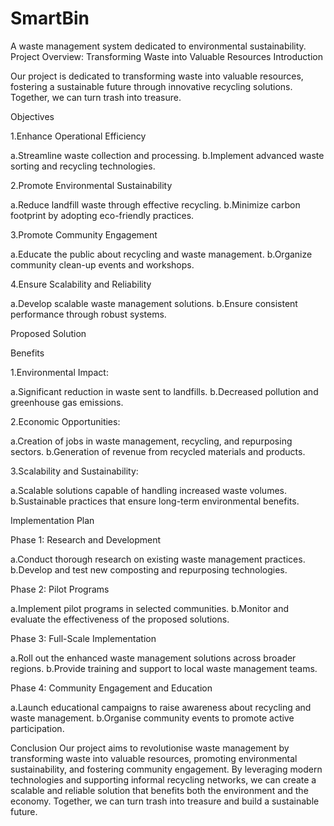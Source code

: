 # SmartBin
A waste management system dedicated to environmental sustainability.
Project Overview: Transforming Waste into Valuable Resources
Introduction

Our project is dedicated to transforming waste into valuable resources, fostering a sustainable future through innovative recycling solutions. Together, we can turn trash into treasure.

Objectives

1.Enhance Operational Efficiency

a.Streamline waste collection and processing.
b.Implement advanced waste sorting and recycling technologies.

2.Promote Environmental Sustainability

a.Reduce landfill waste through effective recycling.
b.Minimize carbon footprint by adopting eco-friendly practices.

3.Promote Community Engagement

a.Educate the public about recycling and waste management.
b.Organize community clean-up events and workshops.


4.Ensure Scalability and Reliability

a.Develop scalable waste management solutions.
b.Ensure consistent performance through robust systems.


Proposed Solution



Benefits

1.Environmental Impact:

a.Significant reduction in waste sent to landfills.
b.Decreased pollution and greenhouse gas emissions.


2.Economic Opportunities:

a.Creation of jobs in waste management, recycling, and repurposing sectors.
b.Generation of revenue from recycled materials and products.


3.Scalability and Sustainability:

a.Scalable solutions capable of handling increased waste volumes.
b.Sustainable practices that ensure long-term environmental benefits.




Implementation Plan

Phase 1: Research and Development

a.Conduct thorough research on existing waste management practices.
b.Develop and test new composting and repurposing technologies.

Phase 2: Pilot Programs

a.Implement pilot programs in selected communities.
b.Monitor and evaluate the effectiveness of the proposed solutions.

Phase 3: Full-Scale Implementation

a.Roll out the enhanced waste management solutions across broader regions.
b.Provide training and support to local waste management teams.

Phase 4: Community Engagement and Education

a.Launch educational campaigns to raise awareness about recycling and waste management.
b.Organise community events to promote active participation.




Conclusion
Our project aims to revolutionise waste management by transforming waste into valuable resources, promoting environmental sustainability, and fostering community engagement. By leveraging modern technologies and supporting informal recycling networks, we can create a scalable and reliable solution that benefits both the environment and the economy. Together, we can turn trash into treasure and build a sustainable future.


